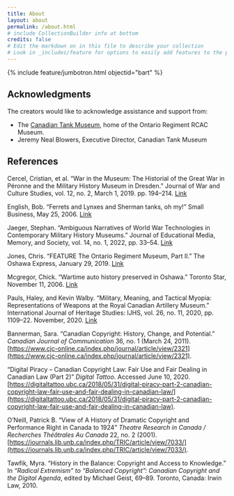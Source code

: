 ```yaml
---
title: About
layout: about
permalink: /about.html
# include CollectionBuilder info at bottom
credits: false
# Edit the markdown on in this file to describe your collection
# Look in _includes/feature for options to easily add features to the page
---
```


{% include feature/jumbotron.html objectid="bart" %}

## Acknowledgments

The creators would like to acknowledge assistance and support from:

- The [Canadian Tank Museum](https://ontrmuseum.ca/tankmuseum/), home of the Ontario Regiment RCAC Museum.
- Jeremy Neal Blowers, Executive Director, Canadian Tank Museum

## References

Cercel, Cristian, et al. “War in the Museum: The Historial of the Great War in Péronne and the Military History Museum in Dresden.” Journal of War and Culture Studies, vol. 12, no. 2, March 1, 2019. pp. 194–214. [Link](https://doi.org/10.1080/17526272.2019.1580846.)

English, Bob. “Ferrets and Lynxes and Sherman tanks, oh my!” Small Business, May 25, 2006. [Link](https://web.archive.org/web/20070930060609/https://www.theglobeandmail.com/servlet/story/RTGAM.20060525.wwh-enthusiast0525/BNStory/specialSmallBusiness/)

Jaeger, Stephan. “Ambiguous Narratives of World War Technologies in Contemporary Military History Museums.” Journal of Educational Media, Memory, and Society, vol. 14, no. 1, 2022, pp. 33–54. [Link](https://doi.org/10.3167/jemms.2022.140103.)

Jones, Chris. “FEATURE The Ontario Regiment Museum, Part II.” The Oshawa Express, January 29, 2019. [Link](https://oshawaexpress.ca/feature-the-ontario-regiment-museum-2/)

Mcgregor, Chick. “Wartime auto history preserved in Oshawa.” Toronto Star, November 11, 2006. [Link](https://web.archive.org/web/20070927235044/http:/www.ontrmuseum.ca/PDF/Wartime%20auto%20history%20preserved%20in%20Oshawa%20(Toronto%20Star),%2011%20Nov%2006.pdf)

Pauls, Haley, and Kevin Walby. “Military, Meaning, and Tactical Myopia: Representations of Weapons at the Royal Canadian Artillery Museum.” International Journal of Heritage Studies: IJHS, vol. 26, no. 11, 2020, pp. 1109–22. November, 2020. [Link](https://doi.org/10.1080/13527258.2020.1752774.)

Bannerman, Sara. “Canadian Copyright: History, Change, and Potential.” *Canadian Journal of Communication* 36, no. 1 (March 24, 2011). [https://www.cjc-online.ca/index.php/journal/article/view/2321](https://www.cjc-online.ca/index.php/journal/article/view/2321).

“Digital Piracy – Canadian Copyright Law: Fair Use and Fair Dealing in Canadian Law (Part 2)” *Digital Tattoo*. Accessed June 10, 2020. [https://digitaltattoo.ubc.ca/2018/05/31/digital-piracy-part-2-canadian-copyright-law-fair-use-and-fair-dealing-in-canadian-law/](https://digitaltattoo.ubc.ca/2018/05/31/digital-piracy-part-2-canadian-copyright-law-fair-use-and-fair-dealing-in-canadian-law).

O’Neill, Patrick B. “View of A History of Dramatic Copyright and Performance Right in Canada to 1924” *Theatre Research in Canada / Recherches Théâtrales Au Canada* 22, no. 2 (2001). [https://journals.lib.unb.ca/index.php/TRIC/article/view/7033/](https://journals.lib.unb.ca/index.php/TRIC/article/view/7033/).

Tawfik, Myra. “History in the Balance: Copyright and Access to Knowledge.” In *“Radical Extremism” to “Balanced Copyright”: Canadian Copyright and the Digital Agenda*, edited by Michael Geist, 69–89. Toronto, Canada: Irwin Law, 2010.


